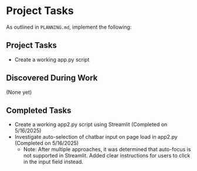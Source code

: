 # Project Tasks 
As outlined in `PLANNING.md`, implement the following:

## Project Tasks
- Create a working app.py script

## Discovered During Work
(None yet)

## Completed Tasks
- Create a working app2.py script using Streamlit (Completed on 5/16/2025)
- Investigate auto-selection of chatbar input on page load in app2.py (Completed on 5/16/2025)
  - Note: After multiple approaches, it was determined that auto-focus is not supported in Streamlit. Added clear instructions for users to click in the input field instead.
